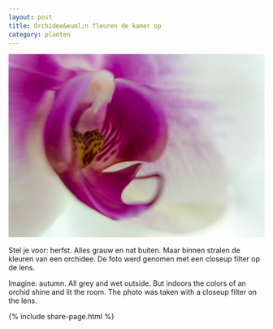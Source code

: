```yaml
---
layout: post
title: Orchidee&euml;n fleuren de kamer op
category: planten
---
```


![orchidee](/images/orchidee.jpg)


Stel je voor: herfst. Alles grauw en nat buiten. Maar binnen stralen de kleuren van een orchidee.
De foto werd genomen met een closeup filter op de lens.

Imagine: autumn. All grey and wet outside. But indoors the colors of an orchid shine and lit the room. The photo was taken with a closeup filter on the lens.

{% include share-page.html %}


